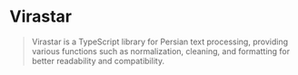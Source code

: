 # Virastar

> Virastar is a TypeScript library for Persian text processing, providing various functions such as normalization, cleaning, and formatting for better readability and compatibility.
